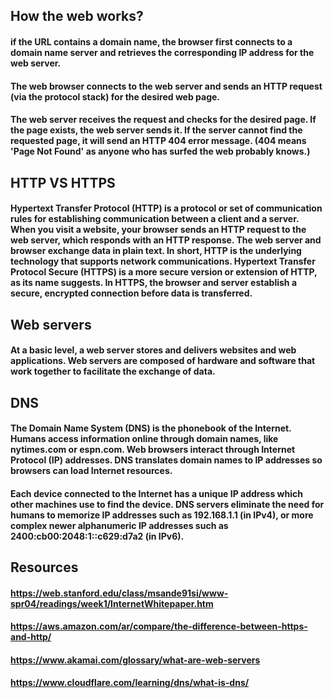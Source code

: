 ## How the web works?


#### if the URL contains a domain name, the browser first connects to a domain name server and retrieves the corresponding IP address for the web server.

#### The web browser connects to the web server and sends an HTTP request (via the protocol stack) for the desired web page.

#### The web server receives the request and checks for the desired page. If the page exists, the web server sends it. If the server cannot find the requested page, it will send an HTTP 404 error message. (404 means 'Page Not Found' as anyone who has surfed the web probably knows.)

## HTTP VS HTTPS


#### Hypertext Transfer Protocol (HTTP) is a protocol or set of communication rules for establishing communication between a client and a server. When you visit a website, your browser sends an HTTP request to the web server, which responds with an HTTP response. The web server and browser exchange data in plain text. In short, HTTP is the underlying technology that supports network communications. Hypertext Transfer Protocol Secure (HTTPS) is a more secure version or extension of HTTP, as its name suggests. In HTTPS, the browser and server establish a secure, encrypted connection before data is transferred.

## Web servers


#### At a basic level, a web server stores and delivers websites and web applications. Web servers are composed of hardware and software that work together to facilitate the exchange of data.

## DNS


#### The Domain Name System (DNS) is the phonebook of the Internet. Humans access information online through domain names, like nytimes.com or espn.com. Web browsers interact through Internet Protocol (IP) addresses. DNS translates domain names to IP addresses so browsers can load Internet resources.

#### Each device connected to the Internet has a unique IP address which other machines use to find the device. DNS servers eliminate the need for humans to memorize IP addresses such as 192.168.1.1 (in IPv4), or more complex newer alphanumeric IP addresses such as 2400:cb00:2048:1::c629:d7a2 (in IPv6).

## Resources

#### https://web.stanford.edu/class/msande91si/www-spr04/readings/week1/InternetWhitepaper.htm

#### https://aws.amazon.com/ar/compare/the-difference-between-https-and-http/

#### https://www.akamai.com/glossary/what-are-web-servers

#### https://www.cloudflare.com/learning/dns/what-is-dns/



